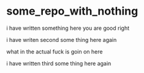# some_repo_with_nothing

i have written something here you are good right

i have writen second some thing here again

what in the actual fuck is goin on here

i have written third some thing here again

